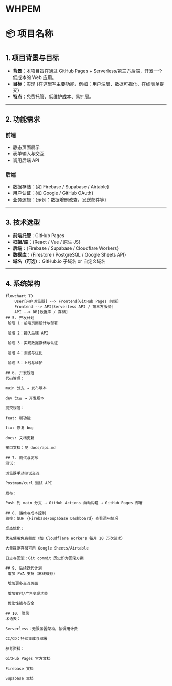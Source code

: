 # WHPEM
# 📦 项目名称

## 1. 项目背景与目标
- **背景**：本项目旨在通过 GitHub Pages + Serverless/第三方后端，开发一个低成本的 Web 应用。  
- **目标**：实现 {在这里写主要功能，例如：用户注册、数据可视化、在线表单提交}  
- **特点**：免费托管、低维护成本、易扩展。  

---

## 2. 功能需求
### 前端
- 静态页面展示
- 表单输入与交互
- 调用后端 API

### 后端
- 数据存储：{如 Firebase / Supabase / Airtable}
- 用户认证：{如 Google / GitHub OAuth}
- 业务逻辑：{示例：数据增删改查，发送邮件等}

---

## 3. 技术选型
- **前端托管**：GitHub Pages  
- **框架/库**：{React / Vue / 原生 JS}  
- **后端**：{Firebase / Supabase / Cloudflare Workers}  
- **数据库**：{Firestore / PostgreSQL / Google Sheets API}  
- **域名（可选）**：GitHub.io 子域名 or 自定义域名  

---

## 4. 系统架构
```mermaid
flowchart TD
    User[用户浏览器] --> Frontend[GitHub Pages 前端]
    Frontend --> API[Serverless API / 第三方服务]
    API --> DB[数据库 / 存储]
## 5. 开发计划
 阶段 1：前端页面设计与部署

 阶段 2：接入后端 API

 阶段 3：实现数据存储与认证

 阶段 4：测试与优化

 阶段 5：上线与维护

## 6. 开发规范
代码管理：

main 分支 → 发布版本

dev 分支 → 开发版本

提交规范：

feat: 新功能

fix: 修复 bug

docs: 文档更新

接口文档：见 docs/api.md

## 7. 测试与发布
测试：

浏览器手动测试交互

Postman/curl 测试 API

发布：

Push 到 main 分支 → GitHub Actions 自动构建 → GitHub Pages 部署

## 8. 运维与成本控制
监控：使用 {Firebase/Supabase Dashboard} 查看调用情况

成本优化：

优先使用免费额度（如 Cloudflare Workers 每月 10 万次请求）

大量数据存储可用 Google Sheets/Airtable

日志与回滚：Git commit 历史即为回滚方案

## 9. 后续迭代计划
 增加 PWA 支持（离线缓存）

 增加更多交互页面

 增加支付/广告变现功能

 优化性能与安全

## 10. 附录
术语表：

Serverless：无服务器架构，按调用计费

CI/CD：持续集成与部署

参考资料：

GitHub Pages 官方文档

Firebase 文档

Supabase 文档
